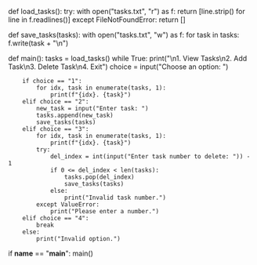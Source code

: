 def load_tasks():
    try:
        with open("tasks.txt", "r") as f:
            return [line.strip() for line in f.readlines()]
    except FileNotFoundError:
        return []

def save_tasks(tasks):
    with open("tasks.txt", "w") as f:
        for task in tasks:
            f.write(task + "\n")

def main():
    tasks = load_tasks()
    while True:
        print("\n1. View Tasks\n2. Add Task\n3. Delete Task\n4. Exit")
        choice = input("Choose an option: ")

        if choice == "1":
            for idx, task in enumerate(tasks, 1):
                print(f"{idx}. {task}")
        elif choice == "2":
            new_task = input("Enter task: ")
            tasks.append(new_task)
            save_tasks(tasks)
        elif choice == "3":
            for idx, task in enumerate(tasks, 1):
                print(f"{idx}. {task}")
            try:
                del_index = int(input("Enter task number to delete: ")) - 1
                if 0 <= del_index < len(tasks):
                    tasks.pop(del_index)
                    save_tasks(tasks)
                else:
                    print("Invalid task number.")
            except ValueError:
                print("Please enter a number.")
        elif choice == "4":
            break
        else:
            print("Invalid option.")

if __name__ == "__main__":
    main()
